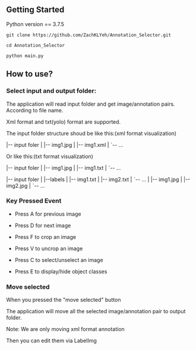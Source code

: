 ## Getting Started

Python version == 3.7.5

```
git clone https://github.com/ZachKLYeh/Annotation_Selector.git
```
```
cd Annotation_Selector
```
```
python main.py
```

## How to use?

### Select input and output folder:

The application will read input folder and get image/annotation pairs. According to file name.

Xml format and txt(yolo) format are supported.

The input folder structure shoud be like this:(xml format visualization)

|-- input foler
|   |-- img1.jpg
|   |-- img1.xml
|   ˋ-- ...

Or like this:(txt format visualization)

|-- input foler
|   |-- img1.jpg
|   |-- img1.txt
|   ˋ-- ...

|-- input foler
|   |--labels
|      |-- img1.txt
|      |-- img2.txt
|      ˋ-- ...
|   |-- img1.jpg
|   |-- img2.jpg
|   ˋ-- ...


### Key Pressed Event

* Press A for previous image

* Press D for next image

* Press F to crop an image

* Press V to uncrop an image

* Press C to select/unselect an image

* Press E to display/hide object classes

### Move selected

When you pressed the "move selected" button

The application will move all the selected image/annotation pair to output folder.

Note: We are only moving xml format annotation

Then you can edit them via LabelImg
